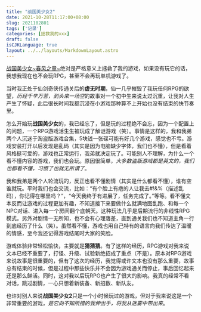```yaml
---
title: "战国美少女2"
date: 2021-10-28T11:17:00+08:00
slug: 2021102801
tags: ['记录']
categories: [拯救我的xxx]
draft: false
isCJKLanguage: true
layout: ../../layouts/MarkdownLayout.astro
---
```


[战国美少女~春风之章~](https://www.douban.com/game/26366141/)绝对是严格意义上拯救了我的游戏，如果没有玩它的话，我想我现在也不会玩RPG，甚至不会再玩单机游戏了。

当时我正处于仙剑奇侠传通关后的**虚无时期**，仙一几乎摧毁了我玩任何RPG的欲望，*历经千辛万苦，到头来一场空*的故事对一个初中生来说太过沉重，让我对人生产生了怀疑，此后很长时间我都沉浸在小游戏那种算不上开始也没有结束的快节奏里。

怎么开始玩**战国美少女**的，我已经忘了，但是玩的过程绝不会忘，因为一个配置上的问题，一个RPG游戏活生生被玩成了解谜游戏（笑）。事情是这样的，我和我弟两个人沉迷于淘盗版游戏合集，5块钱一张碟可能有好几个游戏，感觉也不亏。游戏安装打开以后发现是乱码（其实是因为电脑缺少字体，我们也不懂），但是看着风格挺可爱的，游戏也正常运行，我弟就决定玩了。可能别人不理解，为什么一个看不懂内容的游戏，我们也会玩。原因很简单，*大多数盗版游戏都是英文的，我们也都看不懂，习惯了也就无所谓了*。

我和我弟是两个人轮流玩的，反正也看不懂剧情（其实是什么都看不懂），谁有空谁就玩。平时我们也会交流，比如：“有个脸上有疤的人让我去#!&%（描述乱码），你记得在哪里吗？”，“今天我终于有进展了，任务完成了。”等等。看不懂文本反而让游戏的过程更加有趣，不知道接下来要做什么就满地图乱跑、和每一个NPC对话、进入每一个房间翻个底朝天。这种玩法几乎是后期流行的非线性RPG模式。另外对剧情一无所知，也不会有心理落差，直到通关我们也不知道主角一行到底经历了什么（笑）。虽然看不懂，游戏也用自己特有的语言向我们传达了温暖的情感，至今我还记得游戏结尾时大家的笑脸。

游戏体验非常轻松愉快，主要就是**猜猜猜**。有了这样的经历，RPG游戏对我来说文本已经不重要了，打怪、升级、试验新绝招成了重点（不是）。原本对RPG游戏来说故事是很重要的，但有了这次的经历，我觉得或许文本也没有那么重要，故事总有结束的时候，但是过程中那些快乐并不会因为游戏通关而停止，事后回忆起来还是那么鲜活。同时，这对我以后玩RPG也产生了很大的影响。我真的经常不看对话，跳过剧情，一心只想着新装备、新招数、新队友。

也许对别人来说**战国美少女2**只是一个小时候玩过的游戏，但对于我来说这是一个非常重要的游戏，*是它向不知所措的我伸出手，将我从迷雾中带出来*。

